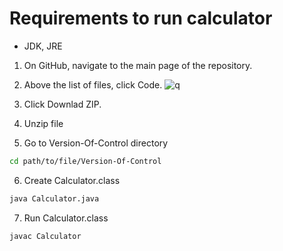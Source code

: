 # Requirements to run calculator

- JDK, JRE

1. On GitHub, navigate to the main page of the repository.

2. Above the list of files, click  Code.
![q](https://docs.github.com/assets/cb-13128/mw-1440/images/help/repository/code-button.webp)

3. Click Downlad ZIP.

4. Unzip file

5. Go to Version-Of-Control directory
```bash
cd path/to/file/Version-Of-Control
```

6. Create Calculator.class

```bash
java Calculator.java
```

7. Run Calculator.class 

```bash
javac Calculator
```
